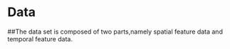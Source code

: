 # Data
##The data set is composed of two parts,namely spatial feature data and temporal feature data.
